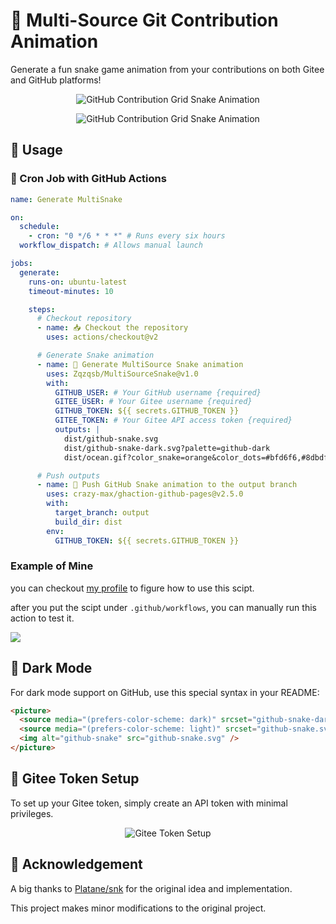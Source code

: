 # 🐍 Multi-Source Git Contribution Animation

Generate a fun snake game animation from your contributions on both Gitee and GitHub platforms!

<p align="center">
  <img
    alt="GitHub Contribution Grid Snake Animation"
    src="https://alicloud-pic.oss-cn-shanghai.aliyuncs.com/MultiSourceSnake/contributions.png"
  />
</p>

<p align="center">
  <picture>
    <source
      media="(prefers-color-scheme: dark)"
      srcset="https://alicloud-pic.oss-cn-shanghai.aliyuncs.com/MultiSourceSnake/github-snake-dark.svg"
    />
    <source
      media="(prefers-color-scheme: light)"
      srcset="https://alicloud-pic.oss-cn-shanghai.aliyuncs.com/MultiSourceSnake/github-snake.svg"
    />
    <img
      alt="GitHub Contribution Grid Snake Animation"
      src="https://alicloud-pic.oss-cn-shanghai.aliyuncs.com/MultiSourceSnake/github-snake.svg"
    />
  </picture>
</p>

## 🚀 Usage

### 🔄 Cron Job with GitHub Actions

```yaml
name: Generate MultiSnake

on:
  schedule:
    - cron: "0 */6 * * *" # Runs every six hours
  workflow_dispatch: # Allows manual launch

jobs:
  generate:
    runs-on: ubuntu-latest
    timeout-minutes: 10

    steps:
      # Checkout repository
      - name: 📥 Checkout the repository
        uses: actions/checkout@v2

      # Generate Snake animation
      - name: 🐍 Generate MultiSource Snake animation
        uses: Zqzqsb/MultiSourceSnake@v1.0
        with:
          GITHUB_USER: # Your GitHub username {required}
          GITEE_USER: # Your Gitee username {required}
          GITHUB_TOKEN: ${{ secrets.GITHUB_TOKEN }}
          GITEE_TOKEN: # Your Gitee API access token {required}
          outputs: |
            dist/github-snake.svg
            dist/github-snake-dark.svg?palette=github-dark
            dist/ocean.gif?color_snake=orange&color_dots=#bfd6f6,#8dbdff,#64a1f4,#4b91f1,#3c7dd9

      # Push outputs
      - name: 🚀 Push GitHub Snake animation to the output branch
        uses: crazy-max/ghaction-github-pages@v2.5.0
        with:
          target_branch: output
          build_dir: dist
        env:
          GITHUB_TOKEN: ${{ secrets.GITHUB_TOKEN }}
```

### Example of Mine

you can checkout [my profile](https://github.com/Zqzqsb/Zqzqsb) to figure how to use this scipt.

after you put the scipt under `.github/workflows`, you can manually run this action to test it.

![](https://alicloud-pic.oss-cn-shanghai.aliyuncs.com/MultiSourceSnake/UsageExample.png)

## 🌙 Dark Mode

For dark mode support on GitHub, use this special syntax in your README:

```html
<picture>
  <source media="(prefers-color-scheme: dark)" srcset="github-snake-dark.svg" />
  <source media="(prefers-color-scheme: light)" srcset="github-snake.svg" />
  <img alt="github-snake" src="github-snake.svg" />
</picture>
```

## 🔑 Gitee Token Setup

To set up your Gitee token, simply create an API token with minimal privileges.

<p align="center">
  <img src="https://alicloud-pic.oss-cn-shanghai.aliyuncs.com/MultiSourceSnake/GiteeApiSetup.png" alt="Gitee Token Setup"/>
</p>

## 📝 Acknowledgement

A big thanks to [Platane/snk](https://github.com/Platane/snk) for the original idea and implementation.

This project makes minor modifications to the original project.
